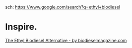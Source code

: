 sch: https://www.google.com/search?q=ethyl+biodiesel

# Inspire.
[The Ethyl Biodiesel Alternative - by biodieselmagazine.com](https://biodieselmagazine.com/articles/the-ethyl-biodiesel-alternative-500)
